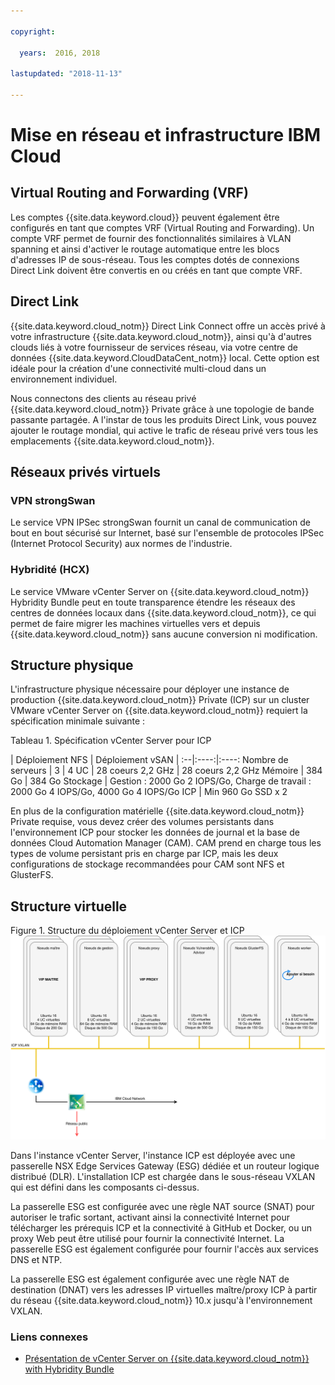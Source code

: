 ```yaml
---

copyright:

  years:  2016, 2018

lastupdated: "2018-11-13"

---
```


# Mise en réseau et infrastructure IBM Cloud

## Virtual Routing and Forwarding (VRF)

Les comptes {{site.data.keyword.cloud}} peuvent également être configurés en tant que comptes VRF (Virtual Routing and Forwarding). Un compte VRF permet de fournir des fonctionnalités similaires à VLAN spanning et ainsi d'activer le routage automatique entre les blocs d'adresses IP de sous-réseau. Tous les comptes dotés de connexions Direct Link doivent être convertis en ou créés en tant que compte VRF.

## Direct Link

{{site.data.keyword.cloud_notm}} Direct Link Connect offre un accès privé à votre infrastructure {{site.data.keyword.cloud_notm}},  ainsi qu'à d'autres clouds liés à votre fournisseur de services réseau, via votre centre de données {{site.data.keyword.CloudDataCent_notm}} local. Cette option est idéale pour la création d'une connectivité multi-cloud dans un environnement individuel.

Nous connectons des clients au réseau privé {{site.data.keyword.cloud_notm}} Private grâce à une topologie de bande passante partagée. A l'instar de tous les produits Direct Link, vous pouvez ajouter le routage mondial, qui active le trafic de réseau privé vers tous les emplacements {{site.data.keyword.cloud_notm}}. 

## Réseaux privés virtuels

### VPN strongSwan

Le service VPN IPSec strongSwan fournit un canal de communication de bout en bout sécurisé sur Internet, basé sur l'ensemble de protocoles IPSec (Internet Protocol Security) aux normes de l'industrie.

### Hybridité (HCX)

Le service VMware vCenter Server on {{site.data.keyword.cloud_notm}} Hybridity Bundle peut en toute transparence étendre les réseaux des centres de données locaux dans {{site.data.keyword.cloud_notm}}, ce qui permet de faire migrer les machines virtuelles vers et depuis {{site.data.keyword.cloud_notm}} sans aucune conversion ni modification. 

## Structure physique

L'infrastructure physique nécessaire pour déployer une instance de production {{site.data.keyword.cloud_notm}} Private (ICP) sur un cluster VMware vCenter Server on {{site.data.keyword.cloud_notm}} requiert la spécification minimale suivante : 

Tableau 1. Spécification vCenter Server pour ICP

| Déploiement NFS  |  Déploiement vSAN |
:--|:----:|:----:
Nombre de serveurs |  3 |  4
UC | 28 coeurs 2,2 GHz | 28 coeurs 2,2 GHz
Mémoire | 384 Go | 384 Go
Stockage | Gestion : 2000 Go 2 IOPS/Go, Charge de travail : 2000 Go 4 IOPS/Go, 4000 Go 4 IOPS/Go ICP | Min 960 Go SSD x 2

En plus de la configuration matérielle {{site.data.keyword.cloud_notm}} Private requise, vous devez créer des volumes persistants dans l'environnement ICP pour stocker les données de journal et la base de données Cloud Automation Manager (CAM). CAM prend en charge tous les types de volume persistant pris en charge par ICP, mais les deux configurations de stockage recommandées pour CAM sont NFS et GlusterFS.

## Structure virtuelle

Figure 1. Structure du déploiement vCenter Server et ICP
![Structure du déploiement vCenter Server et ICP](vcscar-icp.svg)

Dans l'instance vCenter Server, l'instance ICP est déployée avec une passerelle NSX Edge Services Gateway (ESG) dédiée et un routeur logique distribué (DLR). L'installation ICP est chargée dans le sous-réseau VXLAN qui est défini dans les composants ci-dessus.

La passerelle ESG est configurée avec une règle NAT source (SNAT) pour autoriser le trafic sortant, activant ainsi la connectivité Internet pour télécharger les prérequis ICP et la connectivité à GitHub et Docker, ou un proxy Web peut être utilisé pour fournir la connectivité Internet. La passerelle ESG est également configurée pour fournir l'accès aux services DNS et NTP.

La passerelle ESG est également configurée avec une règle NAT de destination (DNAT) vers les adresses IP virtuelles maître/proxy ICP à partir du réseau {{site.data.keyword.cloud_notm}} 10.x jusqu'à l'environnement VXLAN.

### Liens connexes

* [Présentation de vCenter Server on {{site.data.keyword.cloud_notm}} with Hybridity Bundle](../vcs/vcs-hybridity-intro.html)
